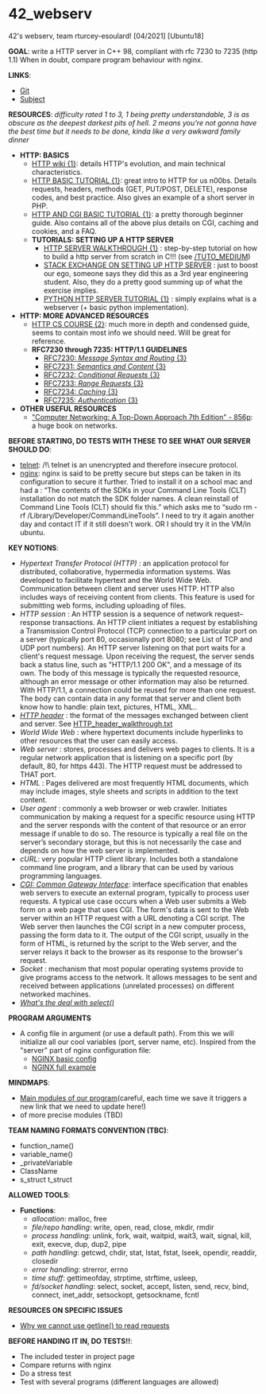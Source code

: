 # 42_webserv
42's webserv, team rturcey-esoulard! [04/2021] [Ubuntu18]

**GOAL**: write a HTTP server in C++ 98, compliant with rfc 7230 to 7235 (http 1.1)
When in doubt, compare program behaviour with nginx.

**LINKS**:
- [Git](https://github.com/42esoulard/42_webserv)
- [Subject](https://cdn.intra.42.fr/pdf/pdf/19749/en.subject.pdf)

**RESOURCES**: *difficulty rated 1 to 3, 1 being pretty understandable, 3 is as obscure as the deepest darkest pits of hell. 2 means you're not gonna have the best time but it needs to be done, kinda like a very awkward family dinner*
- **HTTP: BASICS**
  - [HTTP wiki {1}](https://en.wikipedia.org/wiki/Hypertext_Transfer_Protocol): details HTTP's evolution, and main technical characteristics.
  - [HTTP BASIC TUTORIAL {1}](https://code.tutsplus.com/tutorials/a-beginners-guide-to-http-and-rest--net-16340): great intro to HTTP for us n00bs. Details requests, headers, methods (GET, PUT/POST, DELETE), response codes, and best practice. Also gives an example of a short server in PHP.
  - [HTTP AND CGI BASIC TUTORIAL {1}](https://www.garshol.priv.no/download/text/http-tut.html): a pretty thorough beginner guide. Also contains all of the above plus details on CGI, caching and cookies, and a FAQ.
  - **TUTORIALS: SETTING UP A HTTP SERVER**
    - [HTTP SERVER WALKTHROUGH {1}](https://medium.com/from-the-scratch/http-server-what-do-you-need-to-know-to-build-a-simple-http-server-from-scratch-d1ef8945e4fa) : step-by-step tutorial on how to build a http server from scratch in C!!! (see [/TUTO_MEDIUM](https://github.com/42esoulard/42_webserv/tree/main/TUTO_MEDIUM))
    - [STACK EXCHANGE ON SETTING UP HTTP SERVER](https://softwareengineering.stackexchange.com/questions/200821/how-to-write-a-http-server) : just to boost our ego, someone says they did this as a 3rd
    year engineering student. Also, they do a pretty good summing up of what the exercise implies.
    - [PYTHON HTTP SERVER TUTORIAL {1}](https://www.afternerd.com/blog/python-http-server/) : simply explains what is a webserver (+ basic python implementation).
- **HTTP: MORE ADVANCED RESOURCES**
  - [HTTP CS COURSE {2}](https://www.tutorialspoint.com/http/index.htm): much more in depth and condensed guide, seems to contain most info we should need. Will be great for reference.
  - **RFC7230 through 7235: HTTP/1.1 GUIDELINES**
    - [RFC7230: *Message Syntax and Routing* {3}](https://tools.ietf.org/html/rfc7230)
    - [RFC7231: *Semantics and Content* {3}](https://tools.ietf.org/html/rfc7231)
    - [RFC7232: *Conditional Requests* {3}](https://tools.ietf.org/html/rfc7232)
    - [RFC7233: *Range Requests* {3}](https://tools.ietf.org/html/rfc7233)
    - [RFC7234: *Caching* {3}](https://tools.ietf.org/html/rfc7234)
    - [RFC7235: *Authentication* {3}](https://tools.ietf.org/html/rfc7235)
- **OTHER USEFUL RESOURCES**
  - ["Computer Networking: A Top-Down Approach 7th Edition" - 856p](https://www.ucg.ac.me/skladiste/blog_44233/objava_64433/fajlovi/Computer%20Networking%20_%20A%20Top%20Down%20Approach,%207th,%20converted.pdf): a huge book on networks.

**BEFORE STARTING, DO TESTS WITH THESE TO SEE WHAT OUR SERVER SHOULD DO**:
- [telnet](https://www.howtoforge.com/how-to-install-and-use-telnet-on-ubuntu-1804/): /!\ telnet is an unencrypted and therefore insecure protocol.
- [nginx](http://nginx.org/en/docs/beginners_guide.html#proxy): nginx is said to be pretty secure but
steps can be taken in its configuration to secure it further.
Tried to install it on a school mac and had a : “The contents of the SDKs in your Command Line Tools (CLT) installation do not match the SDK folder names. A clean reinstall of Command Line Tools (CLT) should fix this.” which asks me to “sudo rm -rf /Library/Developer/CommandLineTools”. I need to try it again another day and contact IT if it still doesn't work. OR I should try it in the VM/in ubuntu.

**KEY NOTIONS**:
- *Hypertext Transfer Protocol (HTTP)* : an application protocol for distributed, collaborative, hypermedia information systems. Was developed to facilitate hypertext and the World Wide Web. Communication between client and server uses HTTP. HTTP also includes ways of receiving content from clients. This feature is used for submitting web forms, including uploading of files. 
- *HTTP session* : An HTTP session is a sequence of network request–response transactions. An HTTP client initiates a request by establishing a Transmission Control Protocol (TCP) connection to a particular port on a server (typically port 80, occasionally port 8080; see List of TCP and UDP port numbers). An HTTP server listening on that port waits for a client's request message. Upon receiving the request, the server sends back a status line, such as "HTTP/1.1 200 OK", and a message of its own. The body of this message is typically the requested resource, although an error message or other information may also be returned. With HTTP/1.1, a connection could be reused for more than one request. The body can contain data in any format that server and client both know how to handle: plain text, pictures, HTML, XML..
- [*HTTP header*](https://en.wikipedia.org/wiki/Hypertext_Transfer_Protocol#Message_format) : the format of the messages exchanged between client and server. See [HTTP_header_walkthrough.txt](https://github.com/42esoulard/42_webserv/blob/main/HTTP_header_walkthrough.txt)
- *World Wide Web* : where hypertext documents include hyperlinks to other resources that the user can easily access.
- *Web server* : stores, processes and delivers web pages to clients. It is a regular network application that is listening on a specific port (by default, 80, for https 443). The HTTP request must be addressed to THAT port.
- *HTML* : Pages delivered are most frequently HTML documents, which may include images, style sheets and scripts in addition to the text content.
- *User agent* :  commonly a web browser or web crawler. Initiates communication by
making a request for a specific resource using HTTP and the server responds with the
content of that resource or an error message if unable to do so. The resource is typically a real file on the server’s secondary storage, but this is not necessarily the case and depends on how the web server is implemented.
- *cURL*: very popular HTTP client library. Includes both a standalone command line program, and a library that can be used by various programming languages.
- [*CGI: Common Gateway Interface*](https://en.wikipedia.org/wiki/Common_Gateway_Interface): interface specification that enables web servers to execute an external program, typically to process user requests. A typical use case occurs when a Web user submits a Web form on a web page that uses CGI. The form's data is sent to the Web server within an HTTP request with a URL denoting a CGI script. The Web server then launches the CGI script in a new computer process, passing the form data to it. The output of the CGI script, usually in the form of HTML, is returned by the script to the Web server, and the server relays it back to the browser as its response to the browser's request.
- *Socket* : mechanism that most popular operating systems provide to give programs access to the network. It allows messages to be sent and received between applications (unrelated processes) on different networked machines.
- [*What's the deal with select()*](https://www.gnu.org/software/libc/manual/html_node/Server-Example.html)


**PROGRAM ARGUMENTS**
- A config file in argument (or use a default path). From this we will initialize all our cool variables (port, server name, etc). Inspired from the "server" part of nginx configuration file:
  - [NGINX basic config](https://docs.nginx.com/nginx/admin-guide/basic-functionality/managing-configuration-files/)
  - [NGINX full example](https://www.nginx.com/resources/wiki/start/topics/examples/full/)

**MINDMAPS**:
- [Main modules of our program](https://app.mindmup.com/map/_free/2021/04/9f774060947111ebb18c8352263a221c)(careful, each time we save it triggers a new link that we need to update here!)
- of more precise modules (TBD)

**TEAM NAMING FORMATS CONVENTION (TBC)**:
- function_name()
- variable_name()
- _privateVariable
- ClassName
- s_struct t_struct

**ALLOWED TOOLS**:
- **Functions**: 
    - *allocation*: malloc, free
    - *file/repo handling*: write, open, read, close, mkdir, rmdir
    - *process handling*: unlink, fork, wait, waitpid, wait3, wait, signal, kill, exit, execve, dup, dup2, pipe
    - *path handling*: getcwd, chdir, stat, lstat, fstat, lseek, opendir, readdir, closedir 
    - *error handling*: strerror, errno
    - *time stuff*: gettimeofday, strptime, strftime, usleep, 
    - *fd/socket handling*: select, socket, accept, listen, send, recv, bind, connect, inet_addr, setsockopt, getsockname, fcntl

**RESOURCES ON SPECIFIC ISSUES**
- [Why we cannot use getline() to read requests](https://stackoverflow.com/questions/1589168/getline-over-a-socket)

**BEFORE HANDING IT IN, DO TESTS!!**:
- The included tester in project page
- Compare returns with nginx
- Do a stress test
- Test with several programs (different languages are allowed)